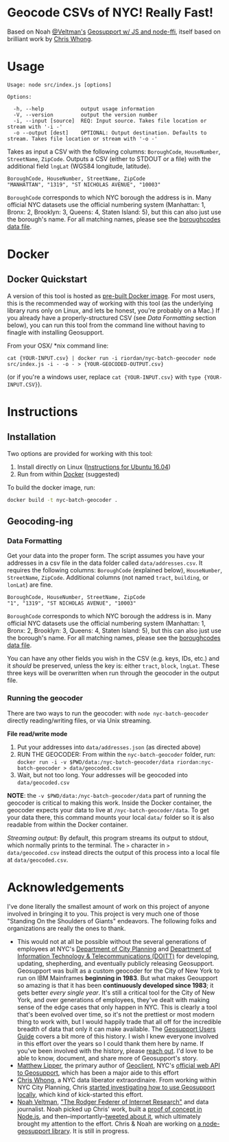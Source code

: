 Geocode CSVs of NYC! Really Fast!
======================

Based on Noah [@Veltman's](https://github.com/veltman) [Geosupport w/ JS and node-ffi](https://gist.github.com/veltman/2c79458b2226466920dbd601bf94551f), itself based on brilliant work by [Chris Whong](https://gist.github.com/chriswhong/2e5f0f41fc5d366ec902613251445b30).

# Usage
```
Usage: node src/index.js [options]

Options:

  -h, --help            output usage information
  -V, --version         output the version number
  -i, --input [source]  REQ: Input source. Takes file location or stream with '-i -'
  -o --output [dest]    OPTIONAL: Output destination. Defaults to stream. Takes file location or stream with '-o -'
```
Takes as input a CSV with the following columns: `BoroughCode`, `HouseNumber`, `StreetName`, `ZipCode`.
Outputs a CSV (either to STDOUT or a file) with the additional field `lngLat` (WGS84 longitude, latitude).

```
BoroughCode, HouseNumber, StreetName, ZipCode
"MANHATTAN", "1319", "ST NICHOLAS AVENUE", "10003"
```

`BoroughCode` corresponds to which NYC borough the address is in. Many official NYC datasets use the official numbering system (Manhattan: 1, Bronx: 2, Brooklyn: 3, Queens: 4, Staten Island: 5), but this can also just use the borough's name. For all matching names, please see the [boroughcodes data file](src/data/boroughcodes.js).

# Docker
## Docker Quickstart
A version of this tool is hosted as [pre-built Docker image](https://hub.docker.com/r/riordan/nyc-batch-geocoder/). For most users, this is the recommended way of working with this tool (as the underlying library runs only on Linux, and lets be honest, you're probably on a Mac.) If you already have a properly-structured CSV (see _Data Formatting_ section below), you can run this tool from the command line without having to finagle with installing Geosupport.

From your OSX/ \*nix command line:

```
cat {YOUR-INPUT.csv} | docker run -i riordan/nyc-batch-geocoder node src/index.js -i - -o - > {YOUR-GEOCODED-OUTPUT.csv}
```

(or if you're a windows user, replace `cat {YOUR-INPUT.csv}` with `type {YOUR-INPUT.CSV}`).


# Instructions
## Installation
Two options are provided for working with this tool:

1. Install directly on Linux ([Instructions for Ubuntu 16.04](INSTALL.md))
2. Run from within [Docker](https://www.docker.com/products/overview#/install_the_platform) (suggested)

To build the docker image, run:
```bash
docker build -t nyc-batch-geocoder .
```

##  Geocoding-ing
### Data Formatting
Get your data into the proper form. The script assumes you have your addresses in a csv file in the data folder called  `data/addresses.csv`. It requires the following columns: `BoroughCode` (explained below), `HouseNumber`, `StreetName`, `ZipCode`. Additional columns (not named `tract`, `building`, or `lonLat`) are fine.
```
BoroughCode, HouseNumber, StreetName, ZipCode
"1", "1319", "ST NICHOLAS AVENUE", "10003"
```
`BoroughCode` corresponds to which NYC borough the address is in. Many official NYC datasets use the official numbering system (Manhattan: 1, Bronx: 2, Brooklyn: 3, Queens: 4, Staten Island: 5), but this can also just use the borough's name. For all matching names, please see the [boroughcodes data file](src/data/boroughcodes.js).

You can have any other fields you wish in the CSV (e.g. keys, IDs, etc.) and it _should_ be preserved, unless the key is: either  `tract`, `block`, `lngLat`. These three keys will be overwritten when run through the geocoder in the output file.

### Running the geocoder
There are two ways to run the geocoder: with `node nyc-batch-geocoder` directly reading/writing files, or via Unix streaming.

**File read/write mode**
1. Put your addresses into `data/addresses.json` (as directed above)
2. RUN THE GEOCODER: From within the `nyc-batch-geocoder` folder, run: `docker run -i -v $PWD/data:/nyc-batch-geocoder/data riordan:nyc-batch-geocoder > data/geocoded.csv`
3. Wait, but not too long. Your addresses will be geocoded into `data/geocoded.csv`

**NOTE**: the `-v $PWD/data:/nyc-batch-geocoder/data` part of running the geocoder is critical to making this work. Inside the Docker container, the geocoder expects your data to live at `/nyc-batch-geocoder/data`. To get your data there, this command mounts your local `data/` folder so it is also readable from within the Docker container.

_Streaming output:_ By default, this program streams its output to stdout, which normally prints to the terminal. The `>` character in `> data/geocoded.csv` instead directs the output of this process into a local file at `data/geocoded.csv`.

# Acknowledgements
I've done literally the smallest amount of work on this project of anyone involved in bringing it to you. This project is very much one of those "Standing On the Shoulders of Giants" endeavors. The following folks and organizations are really the ones to thank.

* This would not at all be possible without the several generations of employees at NYC's [Department of City Planning](http://www1.nyc.gov/site/planning/index.page) and [Department of Information Technology & Telecommunications (DOITT)](http://www1.nyc.gov/site/planning/index.page) for developing, updating, shepherding, and eventually publicly releasing Geosupport. Geosupport was built as a custom geocoder for the City of New York to run on IBM Mainframes **beginning in 1983**. But what makes Geoupport so amazing is that it has been **continuously developed since 1983**; it gets better _every single year_. It's still a critical tool for the City of New York, and over generations of employees, they've dealt with making sense of the edge cases that only happen in NYC. This is clearly a tool that's been evolved over time, so it's not the prettiest or most modern thing to work with, but I would happily trade that all off for the incredible breadth of data that only it can make available. The [Geosupport Users Guide](https://www1.nyc.gov/assets/planning/download/pdf/data-maps/open-data/upg.pdf?r=16c) covers a bit more of this history. I wish I knew everyone involved in this effort over the years so I could thank them here by name. If you've been involved with the history, please [reach out](mailto:dr@daveriordan.com). I'd love to be able to know, document, and share more of Geosupport's story.
* [Matthew Lipper](https://github.com/mlipper), the primary author of [Geoclient](https://github.com/CityOfNewYork/geoclient), NYC's [official web API to Geosupport](https://api.cityofnewyork.us/geoclient/v1/doc), which has been a major aide to this effort
* [Chris Whong](https://github.com/chriswhong), a NYC data liberator extraordinaire. From working within NYC City Planning, Chris [started investigating how to use Geosupport locally](https://gist.github.com/chriswhong/2e5f0f41fc5d366ec902613251445b30), which kind of kick-started this effort.
* [Noah Veltman](http://noahveltman.com), ["The Rodger Federer of Internet Research"](http://noahveltman.com/about/) and data journalist. Noah picked up Chris' work, built a [proof of concept in Node.js](https://gist.github.com/veltman/2c79458b2226466920dbd601bf94551f), and then–importantly–[tweeted about it](https://twitter.com/veltman/status/785611039832322048), which ultimately brought my attention to the effort. Chris & Noah are working on [a node-geosupport library](https://github.com/veltman/node-geosupport). It is still in progress.
